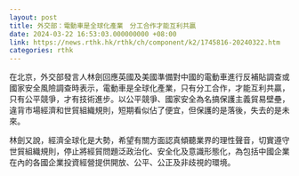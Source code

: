 ```yaml
---
layout: post
title: 外交部：電動車是全球化產業　分工合作才能互利共贏
date: 2024-03-22 16:53:03.000000000 +08:00
link: https://news.rthk.hk/rthk/ch/component/k2/1745816-20240322.htm
categories: rthk
---
```


在北京，外交部發言人林劍回應英國及美國準備對中國的電動車進行反補貼調查或國家安全風險調查時表示，電動車是全球化產業，只有分工合作，才能互利共贏，只有公平競爭，才有技術進步。以公平競爭、國家安全為名搞保護主義貿易壁壘，違背市場經濟和世貿組織規則，短期看似佔了便宜，但保護的是落後，失去的是未來。

林劍又說，經濟全球化是大勢，希望有關方面認真傾聽業界的理性聲音，切實遵守世貿組織規則，停止將經貿問題泛政治化、安全化及意識形態化，為包括中國企業在內的各國企業投資經營提供開放、公平、公正及非歧視的環境。
